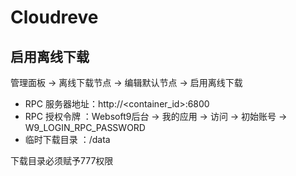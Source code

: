 # Cloudreve

## 启用离线下载  

管理面板 -> 离线下载节点 -> 编辑默认节点 -> 启用离线下载  
- RPC 服务器地址：http://<container_id>:6800  
- RPC 授权令牌  ：Websoft9后台 -> 我的应用 -> 访问 -> 初始账号 -> W9_LOGIN_RPC_PASSWORD  
- 临时下载目录  ：/data  
  
下载目录必须赋予777权限  
